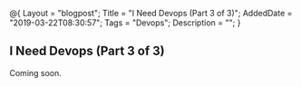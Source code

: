 @{
    Layout = "blogpost";
    Title = "I Need Devops (Part 3 of 3)";
    AddedDate = "2019-03-22T08:30:57";
    Tags = "Devops";
    Description = "";
}

## I Need Devops (Part 3 of 3)

Coming soon.